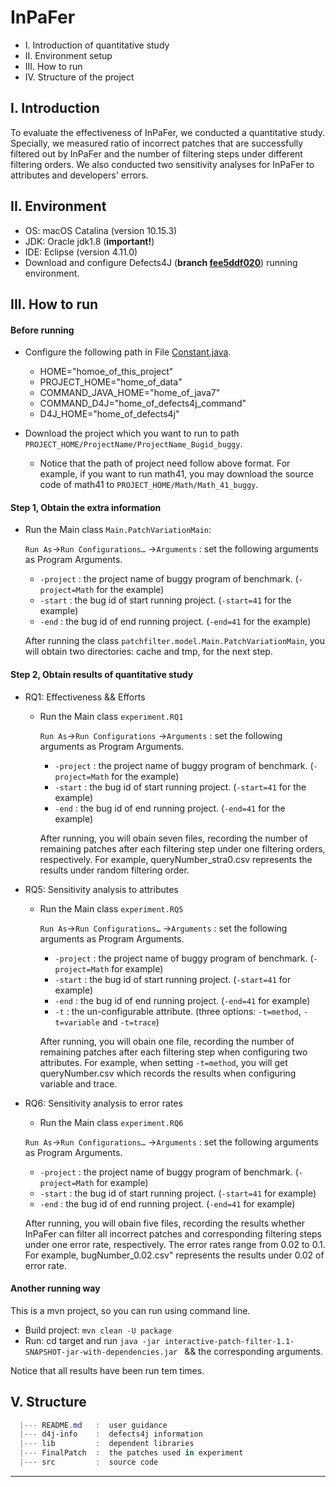 # InPaFer

* I. Introduction of quantitative study
* II. Environment setup
* III. How to run
* IV. Structure of the project

## I. Introduction
To evaluate the effectiveness of InPaFer, we conducted a quantitative study. Specially, we measured  ratio of incorrect patches that are successfully filtered out by InPaFer and the number of filtering steps under different filtering orders. We also conducted two sensitivity analyses for InPaFer to attributes and developers' errors. 


## II. Environment

* OS: macOS Catalina (version 10.15.3)
* JDK: Oracle jdk1.8 (**important!**)
* IDE: Eclipse (version 4.11.0)
* Download and configure Defects4J (**branch  [fee5ddf020](https://github.com/rjust/defects4j/tree/fee5ddf020d0ce9c793655b74f0ab068153c03ef)**) running environment.

## III. How to run

#### Before running

* Configure the following path in File [Constant.java](./src/main/java/config/Constant.java).

  * HOME="homoe_of_this_project"
  * PROJECT_HOME="home_of_data"
  * COMMAND_JAVA_HOME="home_of_java7"
  * COMMAND_D4J="home_of_defects4j_command"
  * D4J_HOME="home_of_defects4j"

* Download the project which you want to run to path `PROJECT_HOME/ProjectName/ProjectName_Bugid_buggy`.
  
  * Notice that the path of project need follow above format. For example, if you want to run math41, you may download the source code of math41 to `PROJECT_HOME/Math/Math_41_buggy`.


#### Step 1, Obtain the extra information

* Run the Main class `Main.PatchVariationMain`:

  `Run As`→`Run Configurations…` →`Arguments` : set the following arguments as Program Arguments.

    * `-project` : the project name of buggy program of benchmark. (`-project=Math` for the example)
   	* `-start` : the bug id of start running project. (`-start=41` for the example)
   	* `-end` : the bug id of end running project. (`-end=41` for the example)

   	After running the class `patchfilter.model.Main.PatchVariationMain`, you will obtain two directories: cache and tmp, for the next step.


#### Step 2, Obtain results of quantitative study

* RQ1: Effectiveness && Efforts
  * Run the Main class `experiment.RQ1`

    `Run As`→`Run Configurations` →`Arguments` : set the following arguments as Program Arguments.

    * `-project` : the project name of buggy program of benchmark. (`-project=Math` for the example)
    * `-start` : the bug id of start running project. (`-start=41` for the example)
    * `-end` : the bug id of end running project. (`-end=41` for the example)

    After running, you will obain seven files, recording the number of remaining patches after each filtering step under one filtering orders, respectively. For example, queryNumber_stra0.csv represents the results under random filtering order.

* RQ5: Sensitivity analysis to attributes
  * Run the Main class `experiment.RQ5`

    `Run As`→`Run Configurations…` →`Arguments` : set the following arguments as Program Arguments.

    * `-project` : the project name of buggy program of benchmark. (`-project=Math` for  example)
    * `-start` : the bug id of start running project. (`-start=41` for  example)
    * `-end` : the bug id of end running project. (`-end=41` for example)
    * `-t` :  the un-configurable attribute. (three options: `-t=method`, `-t=variable` and `-t=trace`)

    After running, you will obain one file, recording the number of remaining patches after each filtering step when configuring two attributes. For example, when setting `-t=method`, you will get queryNumber.csv which records the results when configuring variable and trace. 

* RQ6: Sensitivity analysis to error rates

	* Run the Main class `experiment.RQ6`

    `Run As`→`Run Configurations…` →`Arguments` : set the following arguments as Program Arguments.

    * `-project` : the project name of buggy program of benchmark. (`-project=Math` for  example)
    * `-start` : the bug id of start running project. (`-start=41` for  example)
    * `-end` : the bug id of end running project. (`-end=41` for example)

    After running, you will obain five files, recording the results whether InPaFer can filter all incorrect patches and corresponding filtering steps under one error rate, respectively. The error rates range from 0.02 to 0.1. For example, bugNumber_0.02.csv" represents the results under 0.02 of error rate.

#### Another running way
  
  This is a mvn project, so you can run using command line. 

  * Build project: `mvn clean -U package`
  * Run: cd target and run `java -jar interactive-patch-filter-1.1-SNAPSHOT-jar-with-dependencies.jar ` &&  the corresponding arguments.


Notice that all results have been run tem times.


## V. Structure

```powershell
  |--- README.md   :  user guidance
  |--- d4j-info    :  defects4j information
  |--- lib         :  dependent libraries
  |--- FinalPatch  :  the patches used in experiment
  |--- src         :  source code
```
----

